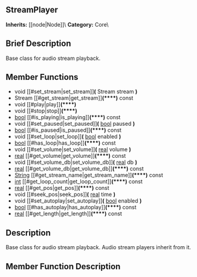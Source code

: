 ##  StreamPlayer  
**Inherits:** [[node|Node]]\\
**Category:** Core\\
##  Brief Description  
Base class for audio stream playback.
##  Member Functions 
  * void [[#set_stream|set_stream]]**(** Stream stream **)**
  * Stream [[#get_stream|get_stream]]**(****)** const
  * void [[#play|play]]**(****)**
  * void [[#stop|stop]]**(****)**
  * [bool](class_bool) [[#is_playing|is_playing]]**(****)** const
  * void [[#set_paused|set_paused]]**(** [bool](class_bool) paused **)**
  * [bool](class_bool) [[#is_paused|is_paused]]**(****)** const
  * void [[#set_loop|set_loop]]**(** [bool](class_bool) enabled **)**
  * [bool](class_bool) [[#has_loop|has_loop]]**(****)** const
  * void [[#set_volume|set_volume]]**(** [real](class_real) volume **)**
  * [real](class_real) [[#get_volume|get_volume]]**(****)** const
  * void [[#set_volume_db|set_volume_db]]**(** [real](class_real) db **)**
  * [real](class_real) [[#get_volume_db|get_volume_db]]**(****)** const
  * [String](class_string) [[#get_stream_name|get_stream_name]]**(****)** const
  * [int](class_int) [[#get_loop_count|get_loop_count]]**(****)** const
  * [real](class_real) [[#get_pos|get_pos]]**(****)** const
  * void [[#seek_pos|seek_pos]]**(** [real](class_real) time **)**
  * void [[#set_autoplay|set_autoplay]]**(** [bool](class_bool) enabled **)**
  * [bool](class_bool) [[#has_autoplay|has_autoplay]]**(****)** const
  * [real](class_real) [[#get_length|get_length]]**(****)** const
##  Description  
Base class for audio stream playback. Audio stream players inherit from it.
##  Member Function Description  
